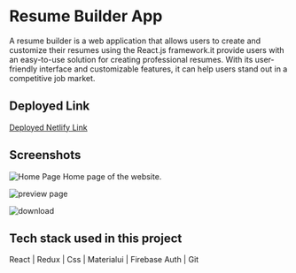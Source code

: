 # Resume Builder App

A resume builder is a web application that allows users to create and customize their resumes using the React.js framework.it provide users with an easy-to-use solution for creating professional resumes. With its user-friendly interface and customizable features, it can help users stand out in a competitive job market.

## Deployed Link
<a href="https://resume-builder-react-rust.vercel.app/">Deployed Netlify Link</a>


## Screenshots

![Home Page](https://res.cloudinary.com/arbazcloud/image/upload/v1680081276/ProjectsImages/resumeHome_i0qirp.png)
Home page of the website.

![preview page](https://res.cloudinary.com/arbazcloud/image/upload/v1680081509/ProjectsImages/preview_kiksmo.png)



![download](https://res.cloudinary.com/arbazcloud/image/upload/v1680081573/ProjectsImages/ResumeBuilder_cmqkwf.png)




## Tech stack used in this project

React | Redux | Css | Materialui | Firebase Auth | Git
